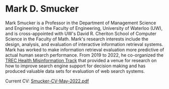 # Mark D. Smucker

Mark Smucker is a Professor in the Department of Management Science and Engineering in the Faculty of Engineering, University of Waterloo (UW), and is cross-appointed with UW's David R. Cheriton School of Computer Science in the Faculty of Math.  Mark's research interests include the design, analysis, and evaluation of interactive information retrieval systems.  Mark has worked to make information retrieval evaluation more predictive of actual human search performance.  From 2019 to 2022, he co-organized the [TREC Health Misinformation Track](https://trec-health-misinfo.github.io/) that provided a venue for research on how to improve search engine support for decision making and has produced valuable data sets for evaluation of web search systems.

Current CV: [Smucker-CV-May-2022.pdf](assets/pdf/Smucker-CV-May-2022.pdf)




